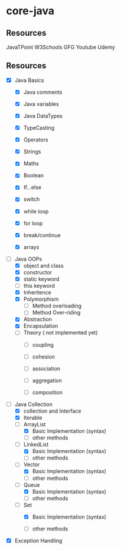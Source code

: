 # core-java

## Resources
JavaTPoint W3Schools GFG Youtube Udemy

## Resources

- [x] Java Basics
  - [x] Java comments 
  - [x] Java variables
  - [x] Java DataTypes
  - [x] TypeCasting 
  - [x] Operators 
  - [x] Strings
  - [x] Maths
  - [x] Boolean
  - [x] If...else
  - [x] switch
  - [x] while loop
  - [x] for loop
  - [x] break/continue
  - [x] arrays


- [ ] Java OOPs
  - [x] object and class
  - [x] constructor
  - [x] static keyword
  - [ ] this keyword
  - [x] Inheritence
  - [x] Polymorphism
    - [ ] Method overloading
    - [ ] Method Over-riding
  - [x] Abstraction
  - [x] Encapsulation
  - [ ] Theory ( not implemented yet)
    - [ ] coupling
    - [ ] cohesion
    - [ ] association
    - [ ] aggregation
    - [ ] composition


- [ ] Java Collection
  - [x] collection and Interface
  - [x] Iterable
  - [ ] ArrayList
    - [x] Basic Implementation (syntax)
    - [ ] other methods
  - [ ] LinkedList
    - [x] Basic Implementation (syntax)
    - [ ] other methods
  - [ ] Vector
    - [x] Basic Implementation (syntax)
    - [ ] other methods
  - [ ] Queue
    - [x] Basic Implementation (syntax)
    - [ ] other methods
  - [ ] Set
    - [x] Basic Implementation (syntax)
    - [ ] other methods


- [x] Exception Handling
